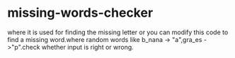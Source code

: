 # missing-words-checker
where it is used for finding the missing letter or you can modify this code to find a missing word.where random words like b_nana -> "a",gra_es ->"p".check whether input is right or wrong.
